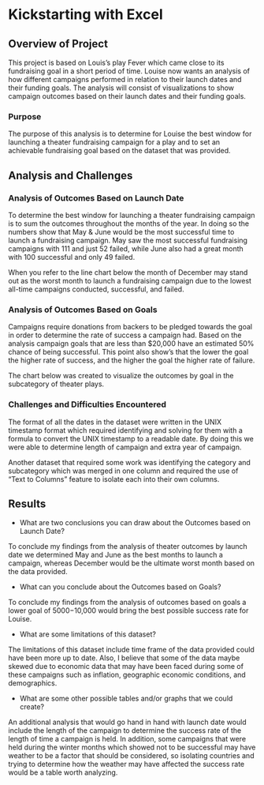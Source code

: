 # Kickstarting with Excel

## Overview of Project

This project is based on Louis’s play Fever which came close to its fundraising goal in a short period of time. Louise now wants an analysis of how different campaigns performed in relation to their launch dates and their funding goals. The analysis will consist of visualizations to show campaign outcomes based on their launch dates and their funding goals. 

### Purpose

The purpose of this analysis is to determine for Louise the best window for launching a theater fundraising campaign for a play and to set an achievable fundraising goal based on the dataset that was provided.

## Analysis and Challenges

### Analysis of Outcomes Based on Launch Date

To determine the best window for launching a theater fundraising campaign is to sum the outcomes throughout the months of the year. In doing so the numbers show that May & June would be the most successful time to launch a fundraising campaign. May saw the most successful fundraising campaigns with 111 and just 52 failed, while June also had a great month with 100 successful and only 49 failed. 

When you refer to the line chart below the month of December may stand out as the worst month to launch a fundraising campaign due to the lowest all-time campaigns conducted, successful, and failed.


### Analysis of Outcomes Based on Goals

Campaigns require donations from backers to be pledged towards the goal in order to determine the rate of success a campaign had. Based on the analysis campaign goals that are less than $20,000 have an estimated 50% chance of being successful. This point also show’s that the lower the goal the higher rate of success, and the higher the goal the higher rate of failure.

The chart below was created to visualize the outcomes by goal in the subcategory of theater plays. 


### Challenges and Difficulties Encountered

The format of all the dates in the dataset were written in the UNIX timestamp format which required identifying and solving for them with a formula to convert the UNIX timestamp to a readable date. By doing this we were able to determine length of campaign and extra year of campaign. 

Another dataset that required some work was identifying the category and subcategory which was merged in one column and required the use of “Text to Columns” feature to isolate each into their own columns.

## Results

- What are two conclusions you can draw about the Outcomes based on Launch Date?

To conclude my findings from the analysis of theater outcomes by launch date we determined May and June as the best months to launch a campaign, whereas December would be the ultimate worst month based on the data provided. 

- What can you conclude about the Outcomes based on Goals?

To conclude my findings from the analysis of outcomes based on goals a lower goal of $5000-$10,000 would bring the best possible success rate for Louise.

- What are some limitations of this dataset?

The limitations of this dataset include time frame of the data provided could have been more up to date. Also, I believe that some of the data maybe skewed due to economic data that may have been faced during some of these campaigns such as inflation, geographic economic conditions, and demographics.

- What are some other possible tables and/or graphs that we could create?

An additional analysis that would go hand in hand with launch date would include the length of the campaign to determine the success rate of the length of time a campaign is held. In addition, some campaigns that were held during the winter months which showed not to be successful may have weather to be a factor that should be considered, so isolating countries and trying to determine how the weather may have affected the success rate would be a table worth analyzing.
